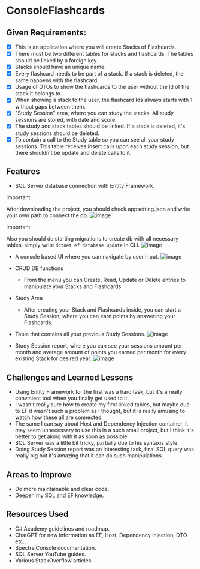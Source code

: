 # ConsoleFlashcards


## Given Requirements:
- [x] This is an application where you will create Stacks of Flashcards.
- [x] There must be two different tables for stacks and flashcards. The tables should be linked by a foreign key.
- [x] Stacks should have an unique name.
- [x] Every flashcard needs to be part of a stack. If a stack is deleted, the same happens with the flashcard.
- [x] Usage of DTOs to show the flashcards to the user without the Id of the stack it belongs to.
- [x] When showing a stack to the user, the flashcard Ids always starts with 1 without gaps between them.
- [x] "Study Session" area, where you can study the stacks. All study sessions are stored, with date and score.
- [x] The study and stack tables should be linked. If a stack is deleted, it's study sessions should be deleted.
- [x] To contain a call to the Study table so you can see all your study sessions. This table receives insert calls upon each study session, but there shouldn't be update and delete calls to it.

## Features
* SQL Server database connection with Entity Framework.
> [!IMPORTANT]
> After downloading the project, you should check appsetting.json and write your own path to connect the db.
> ![image](https://github.com/TwilightSaw/CodeReviews.Console.Flashcards/blob/main/images/appsettings.png)


 > [!IMPORTANT]
 > Also you should do starting migrations to create db with all necessary tables, simply write ```dotnet ef database update``` in CLI.
 > ![image](https://github.com/TwilightSaw/CodeReviews.Console.Flashcards/blob/main/images/migrations.png)

* A console based UI where you can navigate by user input.
   ![image](https://github.com/TwilightSaw/CodeReviews.Console.Flashcards/blob/main/images/UI.png)
  
* CRUD DB functions
  - From the menu you can Create, Read, Update or Delete entries to manipulate your Stacks and Flashcards.

* Study Area
  - After creating your Stack and Flashcards inside, you can start a Study Session, where you can earn points by answering your Flashcards.

* Table that contains all your previous Study Sessions.
   ![image](https://github.com/TwilightSaw/CodeReviews.Console.Flashcards/blob/main/images/table.png)
    
* Study Session report, where you can see your sessions amount per month and average amount of points you earned per month for every existing Stack for desired year.
   ![image](https://github.com/TwilightSaw/CodeReviews.Console.Flashcards/blob/main/images/report.png)

## Challenges and Learned Lessons
- Using Entity Framework for the first was a hard task, but it's a really convinient tool when you finally get used to it.
- I wasn't really sure how to create my first linked tables, but maybe due to EF it wasn't such a problem as I thought, but it is really amusing to watch how these all are connected.
- The same I can say about Host and Dependency Injection container, it may seem unnecessary to use this in a such small project, but I think it's better to get along with it as soon as possible.
- SQL Server was a little bit tricky, partially due to his syntaxis style.
- Doing Study Session report was an interesting task, final SQL query was really big but it's amazing that it can do such manipulations.
## Areas to Improve
- Do more maintainable and clear code.
- Deepen my SQL and EF knowledge.
## Resources Used
- C# Academy guidelines and roadmap.
- ChatGPT for new information as EF, Host, Dependency Injection, DTO etc..
- Spectre.Console documentation.
- SQL Server YouTube guides.
- Various StackOverflow articles.
